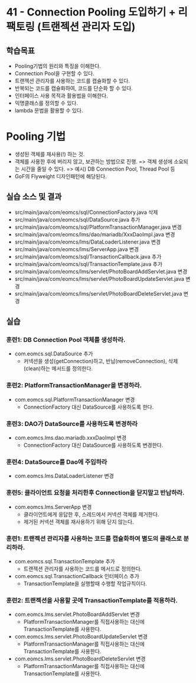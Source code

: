 # 41 - Connection Pooling 도입하기 + 리팩토링 (트랜젝션 관리자 도입)

## 학습목표

- Pooling기법의 원리와 특징을 이해한다.
- Connection Pool을 구현할 수 있다.
- 트랜젝션 관리자를 사용하는 코드를 캡슐화할 수 있다.
- 반복되는 코드를 캡슐화하여, 코드를 단순화 할 수 있다.
- 인터페이스 사용 목적과 활용법을 이해한다.
- 익명클래스를 정의할 수 있다.
- lambda 문법을 활용할 수 있다.

# Pooling 기법
- 생성된 객체를 재사용(!) 하는 것.
- 객체를 사용한 후에 버리지 않고, 보관하는 방법으로 진행.
  => 객체 생성에 소요되는 시간을 줄일 수 있다.
  => 예시) DB Connection Pool, Thread Pool 등
- GoF의 Flyweight 디자인패턴에 해당된다.

## 실습 소스 및 결과

- src/main/java/com/eomcs/sql/ConnectionFactory.java 삭제
- src/main/java/com/eomcs/sql/DataSource.java 추가
- src/main/java/com/eomcs/sql/PlatformTransactionManager.java 변경
- src/main/java/com/eomcs/lms/dao/mariadb/XxxDaoImpl.java 변경
- src/main/java/com/eomcs/lms/DataLoaderListener.java 변경
- src/main/java/com/eomcs/lms/ServerApp.java 변경
- src/main/java/com/eomcs/sql/TransactionCallback.java 추가
- src/main/java/com/eomcs/sql/TransactionTemplate.java 추가
- src/main/java/com/eomcs/lms/servlet/PhotoBoardAddServlet.java 변경
- src/main/java/com/eomcs/lms/servlet/PhotoBoardUpdateServlet.java 변경
- src/main/java/com/eomcs/lms/servlet/PhotoBoardDeleteServlet.java 변경

## 실습

### 훈련1: DB Connection Pool 객체를 생성하라.

- com.eomcs.sql.DataSource 추가
  - 커넥션을 생성(getConnection)하고, 반납(removeConnection), 삭제(clean)하는 메서드를 정의한다.
  
  
### 훈련2: PlatformTransactionManager을 변경하라.

- com.eomcs.sql.PlatformTransactionManager 변경
  - ConnectionFactory 대신 DataSource를 사용하도록 한다.
  
### 훈련3: DAO가 DataSource를 사용하도록 변경하라

- com.eomcs.lms.dao.mariadb.xxxDaoImpl 변경
  - ConnectionFactory 대신 DataSource를 사용하도록 변경한다.

### 훈련4: DataSource를 Dao에 주입하라

- com.eomcs.lms.DataLoaderListener 변경
  
### 훈련5: 클라이언트 요청을 처리한후 Connection을 닫지말고 반납하라.

- com.eomcs.lms.ServerApp 변경
  - 클라이언트에게 응답한 후, 스레드에서 커넥션 객체를 제거한다.
  - 제거된 커넥션 객체를 재사용하기 위해 닫지 않는다.  

### 훈련1: 트랜젝션 관리자를 사용하는 코드를 캡슐화하여 별도의 클래스로 분리하라.

- com.eomcs.sql.TransactionTemplate 추가
  - 트랜젝션 관리자를 사용하는 코드를 메서드로 정의한다.
- com.eomcs.sql.TransactionCallback 인터페이스 추가
  - TransactionTemplate을 실행할때 수행할 작업규칙이다.
  
  
### 훈련2: 트랜젝션을 사용할 곳에 TransactionTemplate를 적용하라.

- com.eomcs.lms.servlet.PhotoBoardAddServlet 변경
  - PlatformTransactionManager를 직접사용하는 대신에 TransactionTemplate를 사용한다.
- com.eomcs.lms.servlet.PhotoBoardUpdateServlet 변경
  - PlatformTransactionManager를 직접사용하는 대신에 TransactionTemplate를 사용한다.
- com.eomcs.lms.servlet.PhotoBoardDeleteServlet 변경
  - PlatformTransactionManager를 직접사용하는 대신에 TransactionTemplate를 사용한다.
  
